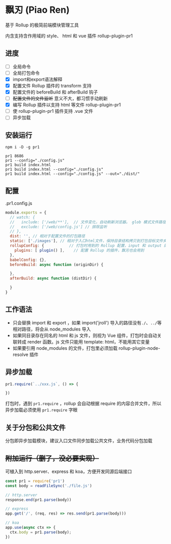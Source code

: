 # 飘刃 (Piao Ren)

基于 Rollup 的极简前端模块管理工具

内含支持含作用域的 style、 html 和 vue 插件 rollup-plugin-pr1

## 进度

- [ ] 全局命令
- [ ] 全局打包命令
- [x] import和export语法解释
- [x] 配置文件 Rollup 插件的 transform 支持
- [x] 配置文件的 beforeBuild 和 afterBuild 钩子
- [ ] ~~配置文件的文件监听~~ 意义不大，都习惯手动刷新
- [x] 编写 Rollup 插件以支持 html 等文件 rollup-plugin-pr1
- [ ] 使 rollup-plugin-pr1 插件支持 .vue 文件
- [ ] 异步加载

## 安装运行

```
npm i -D -g pr1
```

```
pr1 8686
pr1 --config="./config.js"
pr1 build index.html
pr1 build index.html --config="./config.js"
pr1 build index.html --config="./config.js" --out="./dist/"
```

## 配置

.pr1.config.js

```js
module.exports = {
  // watch: {
  //   include: ['/web/**'],  // 文件变化，自动刷新浏览器。 glob 模式文件路径
  //   exclude: ['/web/config.js'] // 排除监听
  // },
  dist: '', // 相对于配置文件的打包路径
  static: ['./images'], // 相对于入口html文件，保持目录结构拷贝到打包目标文件夹
  rollupConfig: {           // 打包时用到的 Rollup 配置，input 和 output 的 file 选项是无效的
    plugins: [ plugin() ],    // 配置 Rollup 的插件，飘刃也会用到
  },
  babelConfig: {},
  beforeBuild: async function (originDir) {

  },
  afterBuild: async function (distDir) {

  }
}
```

## 工作语法

- 只会替换 import 和 export ，如果 import('jroll') 导入的路径没有`./`、`../`等相对路径，将会从 node_modules 导入
- 如果同目录存在同名的 html 和 js 文件，则视为 Vue 组件，打包时会自动关联转成 render 函数。js 文件只能用 template: html，不能用其它变量
- 如果要引用 node_modules 的文件，打包里必须加载 rollup-plugin-node-resolve 插件

## 异步加载

```js
pr1.require(`../xxx.js`, () => {

})
```

打包时，遇到 `pr1.require` ，rollup 会自动根据 require 的内容合并文件，所以异步加载必须使用 `pr1.require` 字眼

## 关于分包和公共文件

分包即异步加载模块，建议入口文件同步加载公共文件，业务代码分包加载

## ~~附加运行（删了，没必要实现）~~

可植入到 http.server、express 和 koa，方便开发同源后端接口

```js
const pr1 = require('pr1')
const body = readFileSync('./file.js')

// http.server
response.end(pr1.parse(body))

// express
app.get('/', (req, res) => res.send(pr1.parse(body)))

// koa
app.use(async ctx => {
  ctx.body = pr1.parse(body);
})
```
